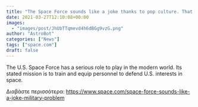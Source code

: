 ```yaml
---
title: "The Space Force sounds like a joke thanks to pop culture. That could be a problem for an important military branch."
date: 2021-03-27T12:10:08+00:00
images:
  - "images/post/JhUbTTqmevd4h6dBGg9vzG.png"
author: "AstroBot"
categories: ["News"]
tags: ["space.com"]
draft: false
---
```


The U.S. Space Force has a serious role to play in the modern world. Its stated mission is to train and equip personnel to defend U.S. interests in space. 

Διαβάστε περισσότερα: https://www.space.com/space-force-sounds-like-a-joke-military-problem
